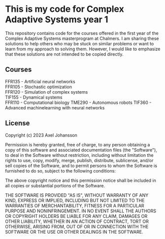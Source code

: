 # This is my code for Complex Adaptive Systems year 1
This repository contains code for the courses offered in the first year of the Complex Adaptive Systems masterprogram at Chalmers. I am sharing these solutions to help others who may be stuck on similar problems or want to learn from my approach to solving them. However, I would like to emphasize that these solutions are not intended to be copied directly.

## Courses
FFR135 - Artificial neural networks  
FFR105 - Stochastic optimization  
FFR120 - Simulation of complex systems  
TIF155 - Dynamical systems  
FFR110 - Computational biology
TME290 - Autonomous robots
TIF360 - Advanced machinelearning with neural networks


## License

Copyright (c) 2023 Axel Johansson

Permission is hereby granted, free of charge, to any person obtaining a copy
of this software and associated documentation files (the "Software"), to deal
in the Software without restriction, including without limitation the rights
to use, copy, modify, merge, publish, distribute, sublicense, and/or sell
copies of the Software, and to permit persons to whom the Software is
furnished to do so, subject to the following conditions:

The above copyright notice and this permission notice shall be included in all
copies or substantial portions of the Software.

THE SOFTWARE IS PROVIDED "AS IS", WITHOUT WARRANTY OF ANY KIND, EXPRESS OR
IMPLIED, INCLUDING BUT NOT LIMITED TO THE WARRANTIES OF MERCHANTABILITY,
FITNESS FOR A PARTICULAR PURPOSE AND NONINFRINGEMENT. IN NO EVENT SHALL THE
AUTHORS OR COPYRIGHT HOLDERS BE LIABLE FOR ANY CLAIM, DAMAGES OR OTHER
LIABILITY, WHETHER IN AN ACTION OF CONTRACT, TORT OR OTHERWISE, ARISING FROM,
OUT OF OR IN CONNECTION WITH THE SOFTWARE OR THE USE OR OTHER DEALINGS IN THE
SOFTWARE.